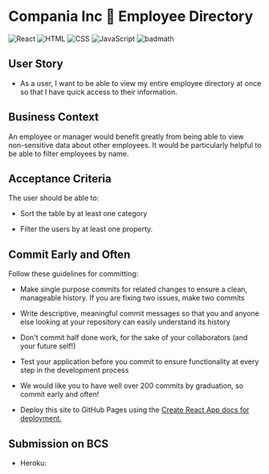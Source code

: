 # Compania Inc 🏢 Employee Directory

<!-- Badges -->
![React](https://img.shields.io/badge/-React-blue) 
![HTML](https://img.shields.io/badge/HTML-red) 
![CSS](https://img.shields.io/badge/CSS-purple) 
![JavaScript](https://img.shields.io/badge/JavaScript-yellow) 
![badmath](https://img.shields.io/badge/Bootstrap-purple) </br>


## User Story

* As a user, I want to be able to view my entire employee directory at once so that I have quick access to their information.

## Business Context

An employee or manager would benefit greatly from being able to view non-sensitive data about other employees. It would be particularly helpful to be able to filter employees by name.

## Acceptance Criteria

The user should be able to:

  * Sort the table by at least one category

  * Filter the users by at least one property.

## Commit Early and Often


Follow these guidelines for committing:

* Make single purpose commits for related changes to ensure a clean, manageable history. If you are fixing two issues, make two commits

* Write descriptive, meaningful commit messages so that you and anyone else looking at your repository can easily understand its history

* Don't commit half done work, for the sake of your collaborators (and your future self!)

* Test your application before you commit to ensure functionality at every step in the development process

* We would like you to have well over 200 commits by graduation, so commit early and often!

* Deploy this site to GitHub Pages using the [Create React App docs for deployment.](https://create-react-app.dev/docs/deployment/#github-pages)


## Submission on BCS

* Heroku: 


